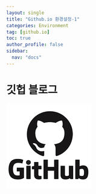 ```yaml
---
layout: single
title: "Github.io 환경설정-1"
categories: Environment
tag: [github.io]
toc: true
author_profile: false
sidebar:
  nav: "docs"
---
```


# 깃헙 블로그 

![깃헙](../images/2022-05-07-github블로그1/깃헙.png)
